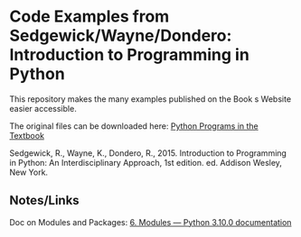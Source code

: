 # Code Examples from Sedgewick/Wayne/Dondero: Introduction to Programming in Python

This repository makes the many examples published on the Book
s Website easier accessible.

The original files can be downloaded here: 
[Python Programs in the Textbook](https://introcs.cs.princeton.edu/python/code/)

Sedgewick, R., Wayne, K., Dondero, R., 2015. Introduction to Programming in Python: An Interdisciplinary Approach, 1st edition. ed. Addison Wesley, New York.

## Notes/Links

Doc on Modules and Packages:
[6. Modules — Python 3.10.0 documentation](https://docs.python.org/3/tutorial/modules.html)
